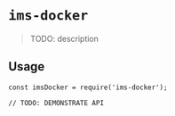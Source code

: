 # `ims-docker`

> TODO: description

## Usage

```
const imsDocker = require('ims-docker');

// TODO: DEMONSTRATE API
```
